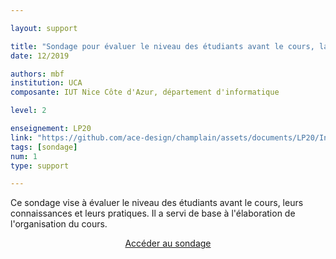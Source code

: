 ```yaml
---

layout: support

title: "Sondage pour évaluer le niveau des étudiants avant le cours, la restitution du sondage en cours et l'organisation qui en a résulté"
date: 12/2019

authors: mbf
institution: UCA
composante: IUT Nice Côte d'Azur, département d'informatique 

level: 2

enseignement: LP20
link: "https://github.com/ace-design/champlain/assets/documents/LP20/Intro.pdf"
tags: [sondage]
num: 1
type: support

---
```


Ce sondage vise à évaluer le niveau des étudiants avant le cours, leurs connaissances et leurs pratiques. Il a servi de base à l'élaboration de l'organisation du cours.

<p style="text-align: center"><a href="https://github.com/ace-design/champlain/blob/Mireille/assets/documents/LP20/2019-2020%20-%20Qui%20%C3%AAtes-vous_%20G%C3%A9nie%20Logiciel%20-%20Google%C2%A0Forms.pdf" >Accéder au sondage</a></p>